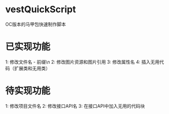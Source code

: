 # vestQuickScript
OC版本的马甲包快速制作脚本



# 已实现功能

1: 修改文件名 - 前缀\n
2: 修改图片资源和图片引用
3: 修改属性名
4: 插入无用代码（扩展类和无用类）


# 待实现功能

1: 修改项目文件名
2: 修改接口API名
3: 在接口API中加入无用的代码块

